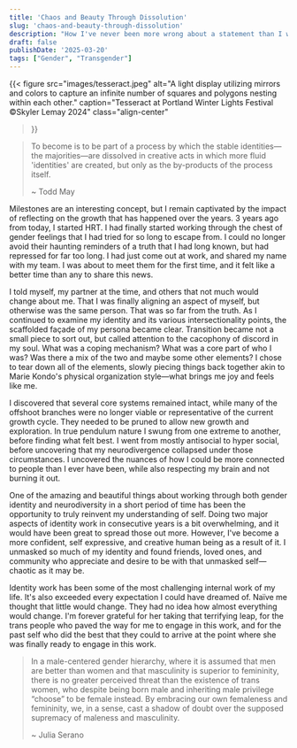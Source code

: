 ```yaml
---
title: 'Chaos and Beauty Through Dissolution'
slug: 'chaos-and-beauty-through-dissolution'
description: "How I've never been more wrong about a statement than I was 3 years ago and am forever grateful"
draft: false
publishDate: '2025-03-20'
tags: ["Gender", "Transgender"]
---
```

{{< figure
  src="images/tesseract.jpeg"
  alt="A light display utilizing mirrors and colors to capture an infinite number of squares and polygons nesting within each other."
  caption="Tesseract at Portland Winter Lights Festival ©Skyler Lemay 2024"
  class="align-center"
>}}

> To become is to be part of a process by which the stable identities—the majorities—are dissolved in creative acts in which more fluid 'identities' are created, but only as the by-products of the process itself.
> 
> ~ Todd May

Milestones are an interesting concept, but I remain captivated by the impact of reflecting on the growth that has happened over the years. 3 years ago from today, I started HRT. I had finally started working through the chest of gender feelings that I had tried for so long to escape from. I could no longer avoid their haunting reminders of a truth that I had long known, but had repressed for far too long. I had just come out at work, and shared my name with my team. I was about to meet them for the first time, and it felt like a better time than any to share this news.

I told myself, my partner at the time, and others that not much would change about me. That I was finally aligning an aspect of myself, but otherwise was the same person. That was so far from the truth. As I continued to examine my identity and its various intersectionality points, the scaffolded façade of my persona became clear. Transition became not a small piece to sort out, but called attention to the cacophony of discord in my soul. What was a coping mechanism? What was a core part of who I was? Was there a mix of the two and maybe some other elements? I chose to tear down all of the elements, slowly piecing things back together akin to Marie Kondo's physical organization style—what brings me joy and feels like me.

I discovered that several core systems remained intact, while many of the offshoot branches were no longer viable or representative of the current growth cycle. They needed to be pruned to allow new growth and exploration. In true pendulum nature I swung from one extreme to another, before finding what felt best. I went from mostly antisocial to hyper social, before uncovering that my neurodivergence collapsed under those circumstances. I uncovered the nuances of how I could be more connected to people than I ever have been, while also respecting my brain and not burning it out.

One of the amazing and beautiful things about working through both gender identity and neurodiversity in a short period of time has been the opportunity to truly reinvent my understanding of self. Doing two major aspects of identity work in consecutive years is a bit overwhelming, and it would have been great to spread those out more. However, I've become a more confident, self expressive, and creative human being as a result of it. I unmasked so much of my identity and found friends, loved ones, and community who appreciate and desire to be with that unmasked self—chaotic as it may be.

Identity work has been some of the most challenging internal work of my life. It's also exceeded every expectation I could have dreamed of. Naïve me thought that little would change. They had no idea how almost everything would change. I'm forever grateful for her taking that terrifying leap, for the trans people who paved the way for me to engage in this work, and for the past self who did the best that they could to arrive at the point where she was finally ready to engage in this work.

> In a male-centered gender hierarchy, where it is assumed that men are better than women and that masculinity is superior to femininity, there is no greater perceived threat than the existence of trans women, who despite being born male and inheriting male privilege “choose” to be female instead. By embracing our own femaleness and femininity, we, in a sense, cast a shadow of doubt over the supposed supremacy of maleness and masculinity.
> 
> ~ Julia Serano
